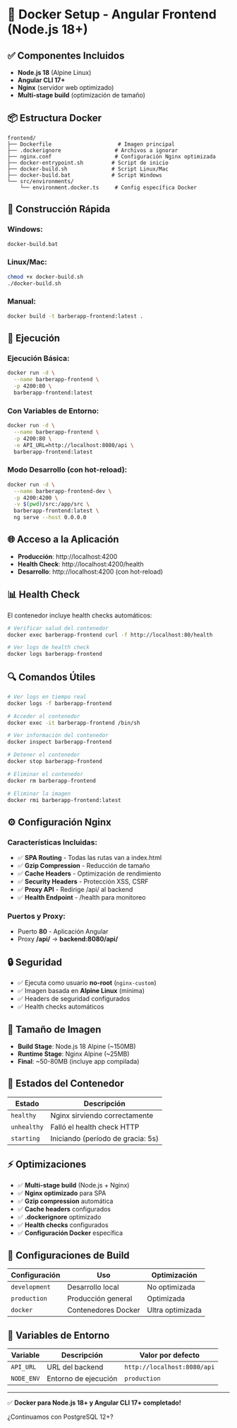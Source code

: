 # 🐳 Docker Setup - Angular Frontend (Node.js 18+)

## ✅ **Componentes Incluidos**

- **Node.js 18** (Alpine Linux)
- **Angular CLI 17+**
- **Nginx** (servidor web optimizado)
- **Multi-stage build** (optimización de tamaño)

## 📦 **Estructura Docker**

```
frontend/
├── Dockerfile                     # Imagen principal
├── .dockerignore                 # Archivos a ignorar
├── nginx.conf                    # Configuración Nginx optimizada
├── docker-entrypoint.sh         # Script de inicio
├── docker-build.sh              # Script Linux/Mac
├── docker-build.bat             # Script Windows
└── src/environments/
    └── environment.docker.ts     # Config específica Docker
```

## 🚀 **Construcción Rápida**

### Windows:
```bash
docker-build.bat
```

### Linux/Mac:
```bash
chmod +x docker-build.sh
./docker-build.sh
```

### Manual:
```bash
docker build -t barberapp-frontend:latest .
```

## 🔧 **Ejecución**

### Ejecución Básica:
```bash
docker run -d \
  --name barberapp-frontend \
  -p 4200:80 \
  barberapp-frontend:latest
```

### Con Variables de Entorno:
```bash
docker run -d \
  --name barberapp-frontend \
  -p 4200:80 \
  -e API_URL=http://localhost:8080/api \
  barberapp-frontend:latest
```

### Modo Desarrollo (con hot-reload):
```bash
docker run -d \
  --name barberapp-frontend-dev \
  -p 4200:4200 \
  -v $(pwd)/src:/app/src \
  barberapp-frontend:latest \
  ng serve --host 0.0.0.0
```

## 🌐 **Acceso a la Aplicación**

- **Producción**: http://localhost:4200
- **Health Check**: http://localhost:4200/health
- **Desarrollo**: http://localhost:4200 (con hot-reload)

## 📊 **Health Check**

El contenedor incluye health checks automáticos:

```bash
# Verificar salud del contenedor
docker exec barberapp-frontend curl -f http://localhost:80/health

# Ver logs de health check
docker logs barberapp-frontend
```

## 🔍 **Comandos Útiles**

```bash
# Ver logs en tiempo real
docker logs -f barberapp-frontend

# Acceder al contenedor
docker exec -it barberapp-frontend /bin/sh

# Ver información del contenedor
docker inspect barberapp-frontend

# Detener el contenedor
docker stop barberapp-frontend

# Eliminar el contenedor
docker rm barberapp-frontend

# Eliminar la imagen
docker rmi barberapp-frontend:latest
```

## ⚙️ **Configuración Nginx**

### Características Incluidas:

- ✅ **SPA Routing** - Todas las rutas van a index.html
- ✅ **Gzip Compression** - Reducción de tamaño
- ✅ **Cache Headers** - Optimización de rendimiento
- ✅ **Security Headers** - Protección XSS, CSRF
- ✅ **Proxy API** - Redirige /api/ al backend
- ✅ **Health Endpoint** - /health para monitoreo

### Puertos y Proxy:

- Puerto **80** - Aplicación Angular
- Proxy **/api/** → **backend:8080/api/**

## 🔒 **Seguridad**

- ✅ Ejecuta como usuario **no-root** (`nginx-custom`)
- ✅ Imagen basada en **Alpine Linux** (mínima)
- ✅ Headers de seguridad configurados
- ✅ Health checks automáticos

## 📏 **Tamaño de Imagen**

- **Build Stage**: Node.js 18 Alpine (~150MB)
- **Runtime Stage**: Nginx Alpine (~25MB)
- **Final**: ~50-80MB (incluye app compilada)

## 🚦 **Estados del Contenedor**

| Estado | Descripción |
|--------|-------------|
| `healthy` | Nginx sirviendo correctamente |
| `unhealthy` | Falló el health check HTTP |
| `starting` | Iniciando (período de gracia: 5s) |

## ⚡ **Optimizaciones**

- ✅ **Multi-stage build** (Node.js + Nginx)
- ✅ **Nginx optimizado** para SPA
- ✅ **Gzip compression** automática
- ✅ **Cache headers** configurados
- ✅ **.dockerignore** optimizado
- ✅ **Health checks** configurados
- ✅ **Configuración Docker** específica

## 🎯 **Configuraciones de Build**

| Configuración | Uso | Optimización |
|---------------|-----|-------------|
| `development` | Desarrollo local | No optimizada |
| `production` | Producción general | Optimizada |
| `docker` | Contenedores Docker | Ultra optimizada |

## 🔧 **Variables de Entorno**

| Variable | Descripción | Valor por defecto |
|----------|-------------|-------------------|
| `API_URL` | URL del backend | `http://localhost:8080/api` |
| `NODE_ENV` | Entorno de ejecución | `production` |

---

✅ **Docker para Node.js 18+ y Angular CLI 17+ completado!**

¿Continuamos con PostgreSQL 12+?